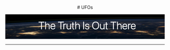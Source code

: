 <p align="center">
    # UFOs
</p>

<p align="center">
  <img src="https://github.com/KEGANCP/UFOs/blob/main/resources/truth.png" alt="UFOs"/>
</p>

----
